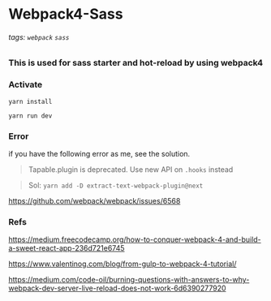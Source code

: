 # Webpack4-Sass

###### tags: `webpack` `sass`

### This is used for sass starter and hot-reload by using webpack4

### Activate

```
yarn install

yarn run dev
```


### Error

if you have the following error as me, see the solution.

>Tapable.plugin is deprecated. Use new API on `.hooks` instead 

>Sol: 
`yarn add -D extract-text-webpack-plugin@next`

https://github.com/webpack/webpack/issues/6568

### Refs

https://medium.freecodecamp.org/how-to-conquer-webpack-4-and-build-a-sweet-react-app-236d721e6745

https://www.valentinog.com/blog/from-gulp-to-webpack-4-tutorial/

https://medium.com/code-oil/burning-questions-with-answers-to-why-webpack-dev-server-live-reload-does-not-work-6d6390277920
